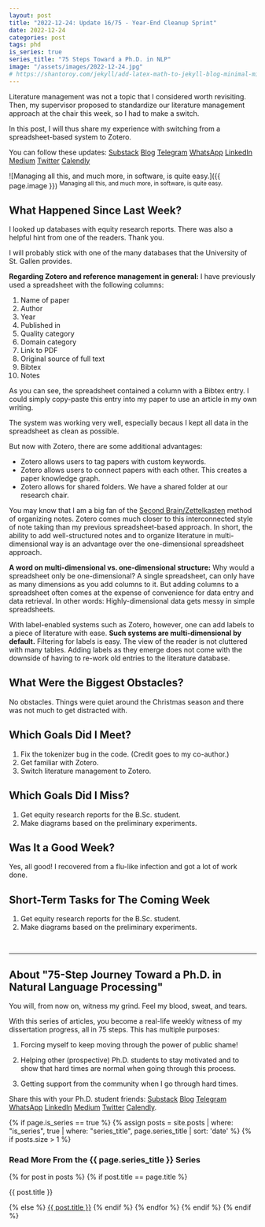 ```yaml
---
layout: post
title: "2022-12-24: Update 16/75 - Year-End Cleanup Sprint"
date: 2022-12-24
categories: post
tags: phd
is_series: true
series_title: "75 Steps Toward a Ph.D. in NLP"
image: "/assets/images/2022-12-24.jpg"
# https://shantoroy.com/jekyll/add-latex-math-to-jekyll-blog-minimal-mistakes/
---
```

<script type="text/javascript" async
    src="https://cdnjs.cloudflare.com/ajax/libs/mathjax/2.7.6/MathJax.js?config=TeX-MML-AM_CHTML">
</script>

<script type="text/x-mathjax-config">
    MathJax.Hub.Config({
        extensions: ["tex2jax.js"],
        jax: ["input/TeX", "output/HTML-CSS"],
        tex2jax: {
        inlineMath: [ ['$','$'], ["\\(","\\)"] ],
        displayMath: [ ['$$','$$'], ["\\[","\\]"] ],
        processEscapes: true
        },
        "HTML-CSS": { availableFonts: ["TeX"] }
    });
</script>

Literature management was not a topic that I considered worth revisiting. Then, my supervisor proposed to standardize our literature management approach at the chair this week, so I had to make a switch.

In this post, I will thus share my experience with switching from a spreadsheet-based system to Zotero.

You can follow these updates: [Substack](https://nlpjourney.substack.com/) [Blog](https://janspoerer.github.io/phdstudies/) [Telegram](https://t.me/+gmkAaVlKPh4xZTky) [WhatsApp](https://chat.whatsapp.com/F6901LMMJWIGlxrahkgBcq) [LinkedIn](https://www.linkedin.com/in/janspoerer/) [Medium](https://medium.com/@janspoerer/about) [Twitter](https://twitter.com/JanSpoerer) [Calendly](https://calendly.com/janspoerer/60m-private)

![Managing all this, and much more, in software, is quite easy.]({{ page.image }})
<sup>Managing all this, and much more, in software, is quite easy.</sup>

## What Happened Since Last Week?

I looked up databases with equity research reports. There was also a helpful hint from one of the readers. Thank you.

I will probably stick with one of the many databases that the University of St. Gallen provides.

**Regarding Zotero and reference management in general:** I have previously used a spreadsheet with the following columns:

<ol>
  <li>Name of paper</li>
  <li>Author</li>
  <li>Year</li>
  <li>Published in</li>
  <li>Quality category</li>
  <li>Domain category</li>
  <li>Link to PDF</li>
  <li>Original source of full text</li>
  <li>Bibtex</li>	
  <li>Notes</li>
</ol>

As you can see, the spreadsheet contained a column with a Bibtex entry. I could simply copy-paste this entry into my paper to use an article in my own writing. 

The system was working very well, especially becaus I kept all data in the spreadsheet as clean as possible.

But now with Zotero, there are some additional advantages:

<ul>
  <li>Zotero allows users to tag papers with custom keywords.</li>
  <li>Zotero allows users to connect papers with each other. This creates a paper knowledge graph.</li>
  <li>Zotero allows for shared folders. We have a shared folder at our research chair.</li>
</ul>

You may know that I am a big fan of the [Second Brain/Zettelkasten](https://janspoerer.github.io/secondbrain/) method of organizing notes. Zotero comes much closer to this interconnected style of note taking than my previous spreadsheet-based approach. In short, the ability to add well-structured notes and to organize literature in multi-dimensional way is an advantage over the one-dimensional spreadsheet approach.

**A word on multi-dimensional vs. one-dimensional structure:** Why would a spreadsheet only be one-dimensional? A single spreadsheet, can only have as many dimensions as you add columns to it. But adding columns to a spreadsheet often comes at the expense of convenience for data entry and data retrieval. In other words: Highly-dimensional data gets messy in simple spreadsheets.

With label-enabled systems such as Zotero, however, one can add labels to a piece of literature with ease. **Such systems are multi-dimensional by default.** Filtering for labels is easy. The view of the reader is not cluttered with many tables. Adding labels as they emerge does not come with the downside of having to re-work old entries to the literature database.

## What Were the Biggest Obstacles?

No obstacles. Things were quiet around the Christmas season and there was not much to get distracted with.

## Which Goals Did I Meet?

<ol>
  <li>Fix the tokenizer bug in the code. (Credit goes to my co-author.)</li>
  <li>Get familiar with Zotero.</li>
  <li>Switch literature management to Zotero.</li>
</ol>

## Which Goals Did I Miss?

<ol>
  <li>Get equity research reports for the B.Sc. student.</li>
  <li>Make diagrams based on the preliminary experiments.</li>
</ol>

## Was It a Good Week?

Yes, all good! I recovered from a flu-like infection and got a lot of work done.

## Short-Term Tasks for The Coming Week

<ol>
  <li>Get equity research reports for the B.Sc. student.</li>
  <li>Make diagrams based on the preliminary experiments.</li>
</ol>

<br>

____________________________________

## About "75-Step Journey Toward a Ph.D. in Natural Language Processing"

You will, from now on, witness my grind. Feel my blood, sweat, and tears.

With this series of articles, you become a real-life weekly witness of my dissertation progress, all in 75 steps. This has multiple purposes:

1) Forcing myself to keep moving through the power of public shame!

2) Helping other (prospective) Ph.D. students to stay motivated and to show that hard times are normal when going through this process.

3) Getting support from the community when I go through hard times.

Share this with your Ph.D. student friends: [Substack](https://nlpjourney.substack.com/) [Blog](https://janspoerer.github.io/phdstudies/) [Telegram](https://t.me/+gmkAaVlKPh4xZTky) [WhatsApp](https://chat.whatsapp.com/F6901LMMJWIGlxrahkgBcq) [LinkedIn](https://www.linkedin.com/in/janspoerer/) [Medium](https://medium.com/@janspoerer/about) [Twitter](https://twitter.com/JanSpoerer) [Calendly](https://calendly.com/janspoerer/60m-private).

{% if page.is_series == true %}
    {% assign posts = site.posts | where: "is_series", true | where: "series_title", page.series_title | sort: 'date' %}
    {% if posts.size > 1 %}

<h3 class="text-success p-3 pb-0">Read More From the {{ page.series_title }} Series</h3>
        {% for post in posts %}
                {% if post.title == page.title %}
<p class="nav-link bullet-pointer mb-0">{{ post.title }}</p>
                {% else %}
<a class="nav-link bullet-hash" href="{{ post.url }}">{{ post.title }}</a>
                {% endif %}
        {% endfor %}
    {% endif %}
{% endif %}
